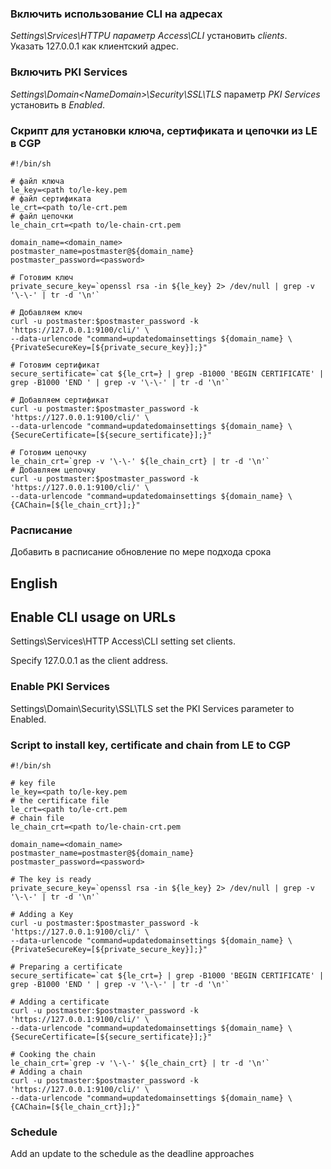 ### Включить использование CLI на адресах
*Settings\Srvices\HTTPU параметр Access\CLI* установить *clients*.  
Указать 127.0.0.1 как клиентский адрес.  

### Включить PKI Services
*Settings\Domain\<NameDomain>\Security\SSL\TLS* параметр *PKI Services* установить в *Enabled*.  

### Скрипт для установки ключа, сертификата и цепочки из LE в CGP
```
#!/bin/sh

# файл ключа
le_key=<path to/le-key.pem
# файл сертификата
le_crt=<path to/le-crt.pem
# файл цепочки 
le_chain_crt=<path to/le-chain-crt.pem

domain_name=<domain_name>
postmaster_name=postmaster@${domain_name}
postmaster_password=<password>

# Готовим ключ
private_secure_key=`openssl rsa -in ${le_key} 2> /dev/null | grep -v '\-\-' | tr -d '\n'`

# Добавляем ключ
curl -u postmaster:$postmaster_password -k 'https://127.0.0.1:9100/cli/' \
--data-urlencode "command=updatedomainsettings ${domain_name} \
{PrivateSecureKey=[${private_secure_key}];}"

# Готовим сертификат
secure_sertificate=`cat ${le_crt=} | grep -B1000 'BEGIN CERTIFICATE' | grep -B1000 'END ' | grep -v '\-\-' | tr -d '\n'`

# Добавляем сертификат
curl -u postmaster:$postmaster_password -k 'https://127.0.0.1:9100/cli/' \
--data-urlencode "command=updatedomainsettings ${domain_name} \
{SecureCertificate=[${secure_sertificate}];}"

# Готовим цепочку
le_chain_crt=`grep -v '\-\-' ${le_chain_crt} | tr -d '\n'`
# Добавляем цепочку
curl -u postmaster:$postmaster_password -k 'https://127.0.0.1:9100/cli/' \
--data-urlencode "command=updatedomainsettings ${domain_name} \
{CAChain=[${le_chain_crt}];}"
```

### Расписание
Добавить в расписание обновление по мере подхода срока

## English
## Enable CLI usage on URLs

Settings\Services\HTTP Access\CLI setting set clients.

Specify 127.0.0.1 as the client address.

### Enable PKI Services

Settings\Domain<NameDomain>\Security\SSL\TLS set the PKI Services parameter to Enabled.

### Script to install key, certificate and chain from LE to CGP

```
#!/bin/sh

# key file
le_key=<path to/le-key.pem
# the certificate file
le_crt=<path to/le-crt.pem
# chain file 
le_chain_crt=<path to/le-chain-crt.pem

domain_name=<domain_name>
postmaster_name=postmaster@${domain_name}
postmaster_password=<password>

# The key is ready
private_secure_key=`openssl rsa -in ${le_key} 2> /dev/null | grep -v '\-\-' | tr -d '\n'`

# Adding a Key
curl -u postmaster:$postmaster_password -k 'https://127.0.0.1:9100/cli/' \
--data-urlencode "command=updatedomainsettings ${domain_name} \
{PrivateSecureKey=[${private_secure_key}];}"

# Preparing a certificate
secure_sertificate=`cat ${le_crt=} | grep -B1000 'BEGIN CERTIFICATE' | grep -B1000 'END ' | grep -v '\-\-' | tr -d '\n'`

# Adding a certificate
curl -u postmaster:$postmaster_password -k 'https://127.0.0.1:9100/cli/' \
--data-urlencode "command=updatedomainsettings ${domain_name} \
{SecureCertificate=[${secure_sertificate}];}"

# Cooking the chain
le_chain_crt=`grep -v '\-\-' ${le_chain_crt} | tr -d '\n'`
# Adding a chain
curl -u postmaster:$postmaster_password -k 'https://127.0.0.1:9100/cli/' \
--data-urlencode "command=updatedomainsettings ${domain_name} \
{CAChain=[${le_chain_crt}];}"
```
### Schedule
Add an update to the schedule as the deadline approaches
